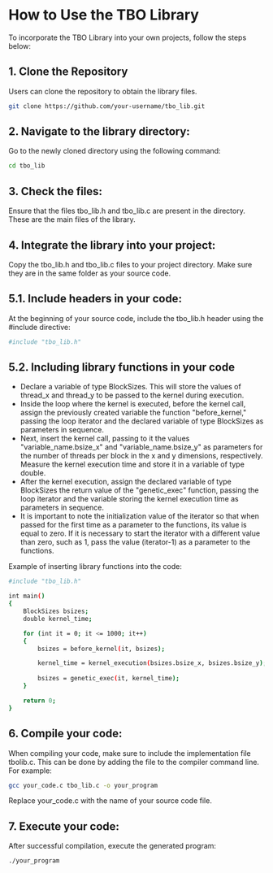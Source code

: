 # How to Use the TBO Library

To incorporate the TBO Library into your own projects, follow the steps below:

## 1. Clone the Repository

Users can clone the repository to obtain the library files.

```bash
git clone https://github.com/your-username/tbo_lib.git
```

## 2. Navigate to the library directory:

Go to the newly cloned directory using the following command:

```bash
cd tbo_lib
```

## 3. Check the files:

Ensure that the files tbo_lib.h and tbo_lib.c are present in the directory. These are the main files of the library.


## 4. Integrate the library into your project:

Copy the tbo_lib.h and tbo_lib.c files to your project directory. Make sure they are in the same folder as your source code.


## 5.1. Include headers in your code:

At the beginning of your source code, include the tbo_lib.h header using the #include directive:

```bash
#include "tbo_lib.h"
```
## 5.2. Including library functions in your code

* Declare a variable of type BlockSizes. This will store the values of thread_x and thread_y to be passed to the kernel during execution.
* Inside the loop where the kernel is executed, before the kernel call, assign the previously created variable the function "before_kernel," passing the loop iterator and the declared variable of type BlockSizes as parameters in sequence.
* Next, insert the kernel call, passing to it the values "variable_name.bsize_x" and "variable_name.bsize_y" as parameters for the number of threads per block in the x and y dimensions, respectively. Measure the kernel execution time and store it in a variable of type double.
* After the kernel execution, assign the declared variable of type BlockSizes the return value of the "genetic_exec" function, passing the loop iterator and the variable storing the kernel execution time as parameters in sequence. 
* It is important to note the initialization value of the iterator so that when passed for the first time as a parameter to the functions, its value is equal to zero. If it is necessary to start the iterator with a different value than zero, such as 1, pass the value (iterator-1) as a parameter to the functions.

Example of inserting library functions into the code:

```bash
#include "tbo_lib.h"

int main()
{
    BlockSizes bsizes;
    double kernel_time;

    for (int it = 0; it <= 1000; it++)
    {
        bsizes = before_kernel(it, bsizes);

        kernel_time = kernel_execution(bsizes.bsize_x, bsizes.bsize_y);
  
        bsizes = genetic_exec(it, kernel_time);
    }

    return 0;
}

```
## 6. Compile your code:

When compiling your code, make sure to include the implementation file tbolib.c. This can be done by adding the file to the compiler command line. For example:

```bash
gcc your_code.c tbo_lib.c -o your_program
```
Replace your_code.c with the name of your source code file.

## 7. Execute your code:

After successful compilation, execute the generated program:

```bash
./your_program
```
